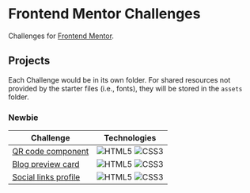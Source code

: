 # Frontend Mentor Challenges

Challenges for [Frontend Mentor](https://www.frontendmentor.io).

## Projects

Each Challenge would be in its own folder.
For shared resources not provided by the starter files (i.e., fonts), they will be stored in the `assets` folder.

### Newbie

| Challenge                                      | Technologies                                                                                                                                                                                                     |
| ---------------------------------------------- | ---------------------------------------------------------------------------------------------------------------------------------------------------------------------------------------------------------------- |
| [QR code component](./qr-code-component)       | ![HTML5](https://img.shields.io/badge/html5-%23E34F26.svg?style=for-the-badge&logo=html5&logoColor=white) ![CSS3](https://img.shields.io/badge/css3-%231572B6.svg?style=for-the-badge&logo=css3&logoColor=white) |
| [Blog preview card](./blog-preview-card)       | ![HTML5](https://img.shields.io/badge/html5-%23E34F26.svg?style=for-the-badge&logo=html5&logoColor=white) ![CSS3](https://img.shields.io/badge/css3-%231572B6.svg?style=for-the-badge&logo=css3&logoColor=white) |
| [Social links profile](./social-links-profile) | ![HTML5](https://img.shields.io/badge/html5-%23E34F26.svg?style=for-the-badge&logo=html5&logoColor=white) ![CSS3](https://img.shields.io/badge/css3-%231572B6.svg?style=for-the-badge&logo=css3&logoColor=white) |
